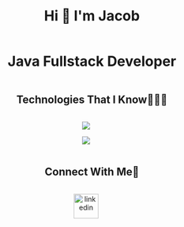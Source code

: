 

<!--h1 without bottom border-->
<div id="user-content-toc">
  <ul align="center">
    <summary>
     <h1 style="display: inline-block">Hi 👋 I'm Jacob</h1>
    </br>
     <h1>Java Fullstack Developer</h1>
    </summary>
  </ul>
</div>





<!--h1 without bottom border-->
<div id="user-content-toc">
  <ul align="center">
    <summary><h2 style="display: inline-block">Technologies That I Know👨🏻‍💻</h2></summary>
  </ul>
</div>
<!--tech stack icons-->
<p align="center">
  <a href="https://skillicons.dev">
    <img src="https://skillicons.dev/icons?i=java,spring,maven,idea,html,css,js,ts,react,jest,vscode,postgresql,mysql,docker,azure,git&perline=8" />
  </a>
</p>
<p align="center">
<img src="https://www.codewars.com/users/LarsMustasch/badges/large"/>
</p>
<!-- Connect with me -->
<!--h2 without bottom border-->
<div id="user-content-toc">
  <ul align="center">
    <summary><h2 style="display: inline-block">Connect With Me🤝</h2></summary>
  </ul>
</div>

<!--icons and links-->
<p align="center">
<a href="https://www.linkedin.com/in/jacob-larsson-0a7a69262/" target="blank"><img align="center" src="https://user-images.githubusercontent.com/88904952/234979284-68c11d7f-1acc-4f0c-ac78-044e1037d7b0.png" alt="linkedin" height="50" width="50" /></a>

</p>
